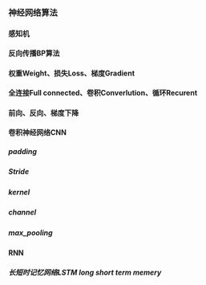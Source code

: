 ### 神经网络算法
#### 感知机
#### 反向传播BP算法
#### 权重Weight、损失Loss、梯度Gradient
#### 全连接Full connected、卷积Converlution、循环Recurent
#### 前向、反向、梯度下降
#### 卷积神经网络CNN
##### padding
##### Stride
##### kernel
##### channel
##### max_pooling
#### RNN
##### 长短时记忆网络LSTM long short term memery
